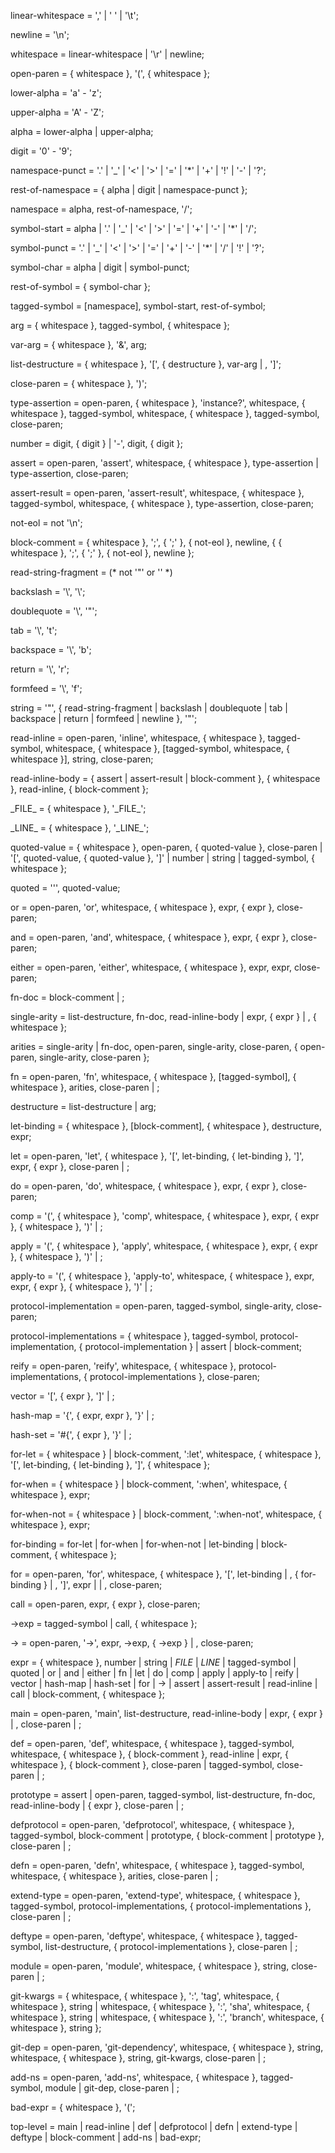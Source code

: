 
linear-whitespace = ',' | ' ' | '\t';

newline = '\n';

whitespace = linear-whitespace | '\r' | newline;

open-paren = { whitespace }, '(', { whitespace };

lower-alpha = 'a' - 'z';

upper-alpha = 'A' - 'Z';

alpha = lower-alpha | upper-alpha;

digit = '0' - '9';

namespace-punct = '.' | '_' | '<' | '>' | '=' | '*' | '+' | '!' | '-' | '?';

rest-of-namespace = { alpha | digit | namespace-punct };

namespace = alpha, rest-of-namespace, '/';

symbol-start = alpha | '.' | '_' | '<' | '>' | '=' | '+' | '-' | '*' | '/';

symbol-punct = '.' | '_' | '<' | '>' | '=' | '+' | '-' | '*' | '/' | '!' | '?';

symbol-char = alpha | digit | symbol-punct;

rest-of-symbol = { symbol-char };

tagged-symbol = [namespace], symbol-start, rest-of-symbol;

arg = { whitespace }, tagged-symbol, { whitespace };

var-arg = { whitespace }, '&', arg;

list-destructure = { whitespace }, '[', { destructure }, var-arg | , ']';

close-paren = { whitespace }, ')';

type-assertion = open-paren, { whitespace }, 'instance?', whitespace, { whitespace }, tagged-symbol, whitespace, { whitespace }, tagged-symbol, close-paren;

number = digit, { digit } | '-', digit, { digit };

assert = open-paren, 'assert', whitespace, { whitespace }, type-assertion | type-assertion, close-paren;

assert-result = open-paren, 'assert-result', whitespace, { whitespace }, tagged-symbol, whitespace, { whitespace }, type-assertion, close-paren;

not-eol = not '\n';

block-comment = { whitespace }, ';', { ';' }, { not-eol }, newline, { { whitespace }, ';', { ';' }, { not-eol }, newline };

read-string-fragment = (* not '"' or '\' *)

backslash = '\\', '\\';

doublequote = '\\', '\"';

tab = '\\', 't';

backspace = '\\', 'b';

return = '\\', 'r';

formfeed = '\\', 'f';

string = '\"', { read-string-fragment | backslash | doublequote | tab | backspace | return | formfeed | newline }, '\"';

read-inline = open-paren, 'inline', whitespace, { whitespace }, tagged-symbol, whitespace, { whitespace }, [tagged-symbol, whitespace, { whitespace }], string, close-paren;

read-inline-body = { assert | assert-result | block-comment }, { whitespace }, read-inline, { block-comment };

\_FILE\_ = { whitespace }, '\_FILE\_';

\_LINE\_ = { whitespace }, '\_LINE\_';

quoted-value = { whitespace }, open-paren, { quoted-value }, close-paren | '[', quoted-value, { quoted-value }, ']' | number | string | tagged-symbol, { whitespace };

quoted = ''', quoted-value;

or = open-paren, 'or', whitespace, { whitespace }, expr, { expr }, close-paren;

and = open-paren, 'and', whitespace, { whitespace }, expr, { expr }, close-paren;

either = open-paren, 'either', whitespace, { whitespace }, expr, expr, close-paren;

fn-doc = block-comment | ;

single-arity = list-destructure, fn-doc, read-inline-body | expr, { expr } | , { whitespace };

arities = single-arity | fn-doc, open-paren, single-arity, close-paren, { open-paren, single-arity, close-paren };

fn = open-paren, 'fn', whitespace, { whitespace }, [tagged-symbol], { whitespace }, arities, close-paren | ;

destructure = list-destructure | arg;

let-binding = { whitespace }, [block-comment], { whitespace }, destructure, expr;

let = open-paren, 'let', { whitespace }, '[', let-binding, { let-binding }, ']', expr, { expr }, close-paren | ;

do = open-paren, 'do', whitespace, { whitespace }, expr, { expr }, close-paren;

comp = '(', { whitespace }, 'comp', whitespace, { whitespace }, expr, { expr }, { whitespace }, ')' | ;

apply = '(', { whitespace }, 'apply', whitespace, { whitespace }, expr, { expr }, { whitespace }, ')' | ;

apply-to = '(', { whitespace }, 'apply-to', whitespace, { whitespace }, expr, expr, { expr }, { whitespace }, ')' | ;

protocol-implementation = open-paren, tagged-symbol, single-arity, close-paren;

protocol-implementations = { whitespace }, tagged-symbol, protocol-implementation, { protocol-implementation } | assert | block-comment;

reify = open-paren, 'reify', whitespace, { whitespace }, protocol-implementations, { protocol-implementations }, close-paren;

vector = '[', { expr }, ']' | ;

hash-map = '{', { expr, expr }, '}' | ;

hash-set = '#{', { expr }, '}' | ;

for-let = { whitespace } | block-comment, ':let', whitespace, { whitespace }, '[', let-binding, { let-binding }, ']', { whitespace };

for-when = { whitespace } | block-comment, ':when', whitespace, { whitespace }, expr;

for-when-not = { whitespace } | block-comment, ':when-not', whitespace, { whitespace }, expr;

for-binding = for-let | for-when | for-when-not | let-binding | block-comment, { whitespace };

for = open-paren, 'for', whitespace, { whitespace }, '[', let-binding | , { for-binding } | , ']', expr |  | , close-paren;

call = open-paren, expr, { expr }, close-paren;

->exp = tagged-symbol | call, { whitespace };

-> = open-paren, '->', expr, ->exp, { ->exp } | , close-paren;

expr = { whitespace }, number | string | _FILE_ | _LINE_ | tagged-symbol | quoted | or | and | either | fn | let | do | comp | apply | apply-to | reify | vector | hash-map | hash-set | for | -> | assert | assert-result | read-inline | call | block-comment, { whitespace };

main = open-paren, 'main', list-destructure, read-inline-body | expr, { expr } | , close-paren | ;

def = open-paren, 'def', whitespace, { whitespace }, tagged-symbol, whitespace, { whitespace }, { block-comment }, read-inline | expr, { whitespace }, { block-comment }, close-paren | tagged-symbol, close-paren | ;

prototype = assert | open-paren, tagged-symbol, list-destructure, fn-doc, read-inline-body | { expr }, close-paren | ;

defprotocol = open-paren, 'defprotocol', whitespace, { whitespace }, tagged-symbol, block-comment | prototype, { block-comment | prototype }, close-paren | ;

defn = open-paren, 'defn', whitespace, { whitespace }, tagged-symbol, whitespace, { whitespace }, arities, close-paren | ;

extend-type = open-paren, 'extend-type', whitespace, { whitespace }, tagged-symbol, protocol-implementations, { protocol-implementations }, close-paren | ;

deftype = open-paren, 'deftype', whitespace, { whitespace }, tagged-symbol, list-destructure, { protocol-implementations }, close-paren | ;

module = open-paren, 'module', whitespace, { whitespace }, string, close-paren | ;

git-kwargs = { whitespace, { whitespace }, ':', 'tag', whitespace, { whitespace }, string | whitespace, { whitespace }, ':', 'sha', whitespace, { whitespace }, string | whitespace, { whitespace }, ':', 'branch', whitespace, { whitespace }, string };

git-dep = open-paren, 'git-dependency', whitespace, { whitespace }, string, whitespace, { whitespace }, string, git-kwargs, close-paren | ;

add-ns = open-paren, 'add-ns', whitespace, { whitespace }, tagged-symbol, module | git-dep, close-paren | ;

bad-expr = { whitespace }, '(';

top-level = main | read-inline | def | defprotocol | defn | extend-type | deftype | block-comment | add-ns | bad-expr;